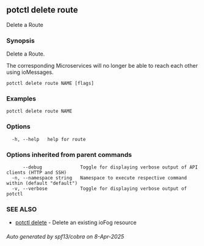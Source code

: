## potctl delete route

Delete a Route

### Synopsis

Delete a Route.

The corresponding Microservices will no longer be able to reach each other using ioMessages.

```
potctl delete route NAME [flags]
```

### Examples

```
potctl delete route NAME
```

### Options

```
  -h, --help   help for route
```

### Options inherited from parent commands

```
      --debug              Toggle for displaying verbose output of API clients (HTTP and SSH)
  -n, --namespace string   Namespace to execute respective command within (default "default")
  -v, --verbose            Toggle for displaying verbose output of potctl
```

### SEE ALSO

* [potctl delete](potctl_delete.md)	 - Delete an existing ioFog resource

###### Auto generated by spf13/cobra on 8-Apr-2025
